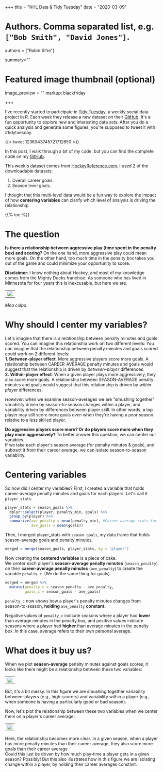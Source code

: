 +++
title = "NHL Data & Tidy Tuesday"
date = "2020-03-09"

# Authors. Comma separated list, e.g. `["Bob Smith", "David Jones"]`.
authors = ["Robin Sifre"]

summary=""



# Featured image thumbnail (optional)
image_preview = ""
markup: blackfriday

+++

I've recently started to participate in [Tidy Tuesday](https://thomasmock.netlify.com/post/tidytuesday-a-weekly-social-data-project-in-r/), a weekly social data project in R. Each week they release a new dataset on their [GitHub](https://github.com/rfordatascience/tidytuesday). It's a fun opportunity to explore new and interesting data sets. After you do a quick analysis and generate some figures, you're supposed to tweet it with #tidytuesday.

{{< tweet 1236043745721712650 >}}


In this post, I walk through a bit of my code, but you can find the complete code on my [GitHub](https://github.com/rrobinn/tidy-tuesday/tree/master/20200303-HockeyGoals).

This week's dataset comes from [HockeyReference.com](https://www.hockey-reference.com/). I used 2 of the downloadable datasets:  
1. Overall career goals.  
2. Season level goals.  

I thought that this multi-level data would be a fun way to explore the impact of how <b> centering variables</b> can clarify which level of analysis is driving the relationship.  

{{% toc %}}

# The question
<b>Is there a relationship between aggressive play (time spent in the penalty box) and scoring?</b>  On the one hand, more aggressive play could mean more goals. On the other hand, too much time in the penalty box takes you out of the game and could minimize your opportunity to score.  

<b> Disclaimer: </b> I know nothing about Hockey, and most of my knowledge comes from the Mighty Ducks franchise. As someone who has lived in Minnesota for four years this is inexcusable, but here we are.  

<table class="image">
<tr><td><img src="/post-img/mighty-ducks.png" alt=" "/></td></tr>
</table>  

<i>Mea culpa.</i>

# Why should I center my variables?
Let's imagine that there is a relationship between penalty minutes and goals scored. You can imagine this relationship work on two different levels: 
You can imagine that the relationship between penalty minutes and goals scored could work on 2 different levels:  
<b> 1. Between-player effect</b>.  More aggressive players score more goals. A relationship between CAREER-AVERAGE penalty minutes and goals would suggest that the relationship is driven by  *between-player* differences.  
<b> 2. Within-player effect</b>. When a given player plays more aggressively, they also score more goals. A relationship between SEASON-AVERAGE penalty minutes and goals would suggest that this relationship is driven by *within-player* differences.  
  
<i>However</i>: when we examine season-averages we are "smushing together" variability driven by season-to-season changes within a player, and variability driven by differences between player skill. In other words, a top player may still score more goals even when they're having a poor season relative to a less skilled player. 

<b>Do aggressive players score more? Or do players score more when they play more aggressively?</b> To better answer this question, we can center our variables.  
If we take each player's season average (for penalty minutes & goals), and subtract it from their career average, we can isolate season-to-season variability. 

# Centering variables
So how did I center my variables? First, I created a variable that holds career-average penalty minutes and goals for each players.  Let's call it `player_stats`.


```r
player_stats = season_goals %>%
  dplyr::select(player, penalty_min, goals) %>%
  group_by(player) %>%
  summarize(ave_penalty = mean(penalty_min), #Career-average stats for player 
            ave_goals = mean(goals))
```

Then, I merged player_stats with `season_goals`, my data.frame that holds season-average goals and penalty minutes. 
```r
merged = merge(season_goals, player_stats, by = 'player')
```



Now creating the <b> centered variables </b> is a piece of cake.  
We center each player's **season-average penalty minutes** (`season_penalty`) on their **career-average penalty minutes** (`ave_penalty`) to create the variable `penalty_c`.  (We do the same thing for goals). 

```r
merged = merged %>%
  mutate(penalty_c = season_penalty - ave_penalty,
         goals_c = season_goals - ave_goals)
```

`penalty_c` now shows how a player's penalty minutes changes from season-to-season, **holding** `ave_penalty` **constant.**  

Negative values of `penalty_c` indicate seasons where a player had <b>lower</b> than average minutes in the penalty box, and positive values indicate  seasons where a player had <b>higher</b> than average minutes in the penalty box. In this case, average refers to their own personal average. 


# What does it buy us?
When we plot <b>season-average</b> penalty minutes against goals scores, it looks like there might be a relationship between these two variables:   

 <table class="image">
<tr><td><img src="/post-img/nhl-uncentered.png" alt=" "/></td></tr>
</table>  

But, it's a bit messy.  In this figure we are smushing together variability between-players (e.g., high-scorers) and variability within a player (e.g., when someone is having a particularly good or bad season).  

Now, let's plot the relationship between these two variables when we center them on a player's career average:  

 <table class="image">
<tr><td><img src="/post-img/nhl-centered.png" alt=" "/></td></tr>
</table>  


Here, the relationship becomes more clear. In a given season, when a player has more penalty minutes than their career average, they also score more goals than their career average.  
Could this just be driven by how much play-time a player gets in a given season? Possibly! But this also illustrates how in this figure we are isolating change within a player, by holding their career averages constant. 
